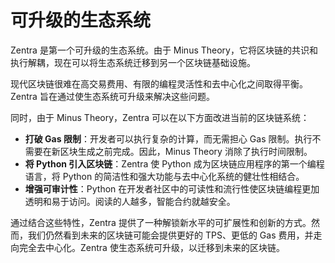 # 可升级的生态系统

Zentra 是第一个可升级的生态系统。由于 Minus Theory，它将区块链的共识和执行解耦，现在可以将生态系统迁移到另一个区块链基础设施。

现代区块链很难在高交易费用、有限的编程灵活性和去中心化之间取得平衡。Zentra 旨在通过使生态系统可升级来解决这些问题。

同时，由于 Minus Theory，Zentra 可以在以下方面改进当前的区块链系统：

* **打破 Gas 限制**：开发者可以执行复杂的计算，而无需担心 Gas 限制。执行不需要在新区块生成之前完成。因此，Minus Theory 消除了执行时间限制。
* **将 Python 引入区块链**：Zentra 使 Python 成为区块链应用程序的第一个编程语言，将 Python 的简洁性和强大功能与去中心化系统的健壮性相结合。
* **增强可审计性**：Python 在开发者社区中的可读性和流行性使区块链编程更加透明和易于访问。阅读的人越多，智能合约就越安全。

通过结合这些特性，Zentra 提供了一种解锁新水平的可扩展性和创新的方式。然而，我们仍然看到未来的区块链可能会提供更好的 TPS、更低的 Gas 费用，并走向完全去中心化。Zentra 使生态系统可升级，以迁移到未来的区块链。
